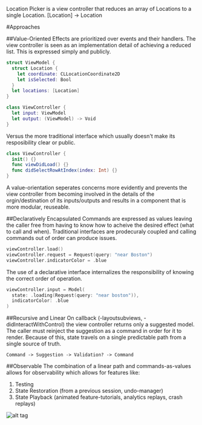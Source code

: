 Location Picker is a view controller that reduces an array of Locations to a single Location. [Location] -> Location

#Approaches

##Value-Oriented
Effects are prioritized over events and their handlers. The view controller is seen as an implementation detail of achieving a reduced list. This is expressed simply and publicly.

```Swift
struct ViewModel {
  struct Location {
    let coordinate: CLLocationCoordinate2D
    let isSelected: Bool
  }
  let locations: [Location]
}

class ViewController {
  let input: ViewModel
  let output: (ViewModel) -> Void
}
```

Versus the more traditional interface which usually doesn't make its resposibility clear or public.
```Swift
class ViewController {
  init() {}
  func viewDidLoad() {}
  func didSelectRowAtIndex(index: Int) {}
}
```

A value-orientation seperates concerns more evidently and prevents the view controller from becoming involved in the details of the orgin/destination of its inputs/outputs and results in a component that is more modular, reuseable.

##Declaratively Encapsulated
Commands are expressed as values leaving the caller free from having to know how to acheive the desired effect (what to call and when). Traditional interfaces are prodecuraly coupled and calling commands out of order can produce issues.
```Swift
viewController.load()
viewController.request = Request(query: "near Boston")
viewController.indicatorColor = .blue
```

The use of a declarative interface internalizes the responsibility of knowing the correct order of operation.
```Swift
viewController.input = Model(
  state: .loading(Request(query: "near boston")),
  indicatorColor: .blue
)
```

##Recursive and Linear
On callback (-layoutsubviews, -didInteractWithControl) the view controller returns only a suggested model. The caller must reinject the suggestion as a command in order for it to render. Because of this, state travels on a single predictable path from a single source of truth.

    Command -> Suggestion -> Validation? -> Command

##Observable
The combination of a linear path and commands-as-values allows for observability which allows for features like:

1. Testing
2. State Restoration (from a previous session, undo-manager)
3. State Playback (animated feature-tutorials, analytics replays, crash replays)

![alt tag](https://github.com/BrianSemiglia/LocationPicker/blob/master/replay.gif)
